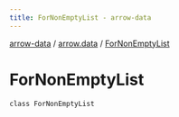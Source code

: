 ```yaml
---
title: ForNonEmptyList - arrow-data
---
```


[arrow-data](../index.html) / [arrow.data](index.html) / [ForNonEmptyList](./-for-non-empty-list.html)

# ForNonEmptyList

`class ForNonEmptyList`